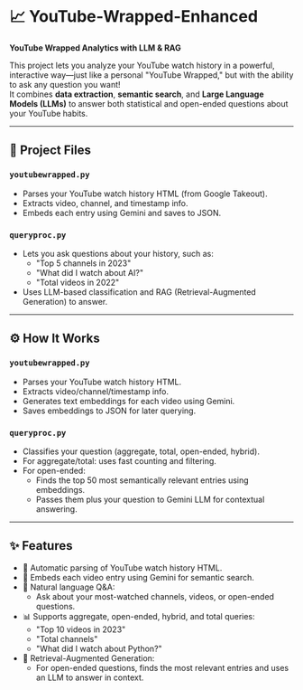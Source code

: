 # 📈 YouTube-Wrapped-Enhanced

**YouTube Wrapped Analytics with LLM & RAG**

This project lets you analyze your YouTube watch history in a powerful, interactive way—just like a personal "YouTube Wrapped," but with the ability to ask any question you want!  
It combines **data extraction**, **semantic search**, and **Large Language Models (LLMs)** to answer both statistical and open-ended questions about your YouTube habits.

---

## 📂 Project Files

### `youtubewrapped.py`
- Parses your YouTube watch history HTML (from Google Takeout).
- Extracts video, channel, and timestamp info.
- Embeds each entry using Gemini and saves to JSON.

### `queryproc.py`
- Lets you ask questions about your history, such as:
  - "Top 5 channels in 2023"
  - "What did I watch about AI?"
  - "Total videos in 2022"
- Uses LLM-based classification and RAG (Retrieval-Augmented Generation) to answer.

---

## ⚙️ How It Works

### `youtubewrapped.py`
- Parses your YouTube watch history HTML.
- Extracts video/channel/timestamp info.
- Generates text embeddings for each video using Gemini.
- Saves embeddings to JSON for later querying.

### `queryproc.py`
- Classifies your question (aggregate, total, open-ended, hybrid).
- For aggregate/total: uses fast counting and filtering.
- For open-ended: 
  - Finds the top 50 most semantically relevant entries using embeddings.
  - Passes them plus your question to Gemini LLM for contextual answering.

---

## ✨ Features
- 📜 Automatic parsing of YouTube watch history HTML.
- 🧠 Embeds each video entry using Gemini for semantic search.
- 💬 Natural language Q&A:
  - Ask about your most-watched channels, videos, or open-ended questions.
- 📊 Supports aggregate, open-ended, hybrid, and total queries:
  - "Top 10 videos in 2023"
  - "Total channels"
  - "What did I watch about Python?"
- 🔎 Retrieval-Augmented Generation:
  - For open-ended questions, finds the most relevant entries and uses an LLM to answer in context.
